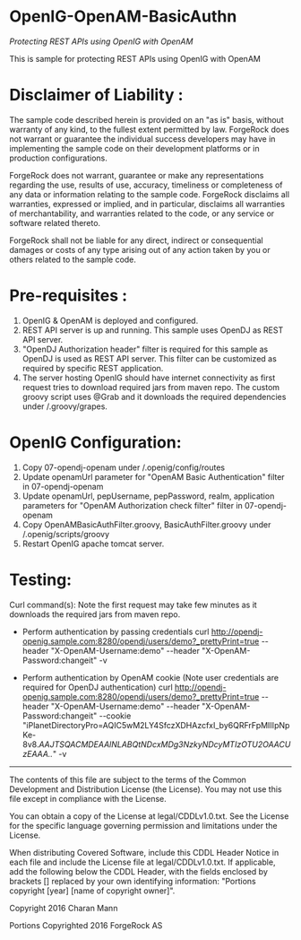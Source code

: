 # OpenIG-OpenAM-BasicAuthn

*Protecting REST APIs using OpenIG with OpenAM*


This is sample for protecting REST APIs using OpenIG with OpenAM  

Disclaimer of Liability :
=========================
The sample code described herein is provided on an "as is" basis, without warranty of any kind, to the fullest extent permitted by law. ForgeRock does not warrant or guarantee the 
individual success developers may have in implementing the sample code on their development platforms or in production configurations.

ForgeRock does not warrant, guarantee or make any representations regarding the use, results of use, accuracy, timeliness or completeness of any data or information relating to the 
sample code. ForgeRock disclaims all warranties, expressed or implied, and in particular, disclaims all warranties of merchantability, and warranties related to the code, or any service 
or software related thereto.

ForgeRock shall not be liable for any direct, indirect or consequential damages or costs of any type arising out of any action taken by you or others related to the sample code.

Pre-requisites :
================
1. OpenIG & OpenAM is deployed and configured.
2. REST API server is up and running. This sample uses OpenDJ as REST API server.
3. "OpenDJ Authorization header" filter is required for this sample as OpenDJ is used as REST API server. This filter can be customized as required by specific REST application.
4. The server hosting OpenIG should have internet connectivity as first request tries to download required jars from maven repo. The custom groovy script uses @Grab and it downloads the required dependencies under <User-Home>/.groovy/grapes.
   
OpenIG Configuration:
=====================
1. Copy 07-opendj-openam under <User-Home>/.openig/config/routes
2. Update openamUrl parameter for "OpenAM Basic Authentication" filter in 07-opendj-openam
3. Update openamUrl, pepUsername, pepPassword, realm, application parameters for "OpenAM Authorization check filter" filter in 07-opendj-openam
4. Copy OpenAMBasicAuthFilter.groovy, BasicAuthFilter.groovy under <User-Home>/.openig/scripts/groovy
5. Restart OpenIG apache tomcat server.

Testing:
======== 
Curl command(s):
Note the first request may take few minutes as it downloads the required jars from maven repo.

- Perform authentication by passing credentials
curl http://opendj-openig.sample.com:8280/opendj/users/demo?_prettyPrint=true --header "X-OpenAM-Username:demo" --header "X-OpenAM-Password:changeit" -v

- Perform authentication by OpenAM cookie (Note user credentials are required for OpenDJ authentication)
curl http://opendj-openig.sample.com:8280/opendj/users/demo?_prettyPrint=true --header "X-OpenAM-Username:demo" --header "X-OpenAM-Password:changeit" --cookie "iPlanetDirectoryPro=AQIC5wM2LY4SfczXDHAzcfxI_by6QRFrFpMIIIpNpKe-8v8.*AAJTSQACMDEAAlNLABQtNDcxMDg3NzkyNDcyMTIzOTU2OAACUzEAAA..*" -v

* * *

The contents of this file are subject to the terms of the Common Development and
Distribution License (the License). You may not use this file except in compliance with the
License.

You can obtain a copy of the License at legal/CDDLv1.0.txt. See the License for the
specific language governing permission and limitations under the License.

When distributing Covered Software, include this CDDL Header Notice in each file and include
the License file at legal/CDDLv1.0.txt. If applicable, add the following below the CDDL
Header, with the fields enclosed by brackets [] replaced by your own identifying
information: "Portions copyright [year] [name of copyright owner]".

Copyright 2016 Charan Mann

Portions Copyrighted 2016 ForgeRock AS
